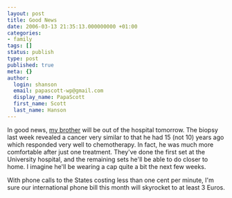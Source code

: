 ```yaml
---
layout: post
title: Good News
date: 2006-03-13 21:35:13.000000000 +01:00
categories:
- family
tags: []
status: publish
type: post
published: true
meta: {}
author:
  login: shanson
  email: papascott-wp@gmail.com
  display_name: PapaScott
  first_name: Scott
  last_name: Hanson
---
```

<p>In good news, <a href="https://www.papascott.de/archives/2006/03/05/life-sucks/">my brother</a> will be out of the hospital tomorrow. The biopsy last week revealed a cancer very similar to that he had 15 (not 10) years ago which responded very well to chemotherapy. In fact, he was much more comfortable after just one treatment. They've done the first set at the University hospital, and the remaining sets he'll be able to do closer to home. I imagine he'll be wearing a cap quite a bit the next few weeks.</p>
<p>With phone calls to the States costing less than one cent per minute, I'm sure our international phone bill this month will skyrocket to at least 3 Euros. </p>
